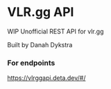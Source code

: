 # VLR.gg API
WIP Unofficial REST API for vlr.gg

Built by Danah Dykstra

### For endpoints

https://vlrggapi.deta.dev/#/
